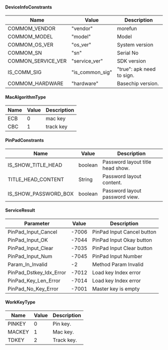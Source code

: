 
#### DeviceInfoConstrants

| Name               | Value           | Description               |
| ------------------ | --------------- | ------------------------- |
| COMMOM_VENDOR      | "vendor"        | morefun                   |
| COMMOM_MODEL       | "model"         | Model                     |
| COMMOM_OS_VER      | "os_ver"        | System version            |
| COMMOM_SN          | "sn"            | Serial No                 |
| COMMON_SERVICE_VER | "service_ver"   | SDK  version              |
| IS_COMM_SIG        | "is_common_sig" | "true": apk need to sign. |
| COMMOM_HARDWARE    | "hardware"      | Basechip version.         |


#### MacAlgorithmType

| Name | Value | Description |
| ---- | ----- | ----------- |
| ECB  | 0     | mac key     |
| CBC  | 1     | track key   |



#### PinPadConstrants

| Name                 | Value   | Description                      |
| -------------------- | ------- | -------------------------------- |
| IS_SHOW_TITLE_HEAD   | boolean | Password layout title head show. |
| TITLE_HEAD_CONTENT   | String  | Password layout content.         |
| IS_SHOW_PASSWORD_BOX | boolean | Password layout password view.   |


#### ServiceResult

| Parameter           | Value | Description                |
| ------------------- | ----- | -------------------------- |
| PinPad_Input_Cancel | -7006 | PinPad Input Cancel button |
| PinPad_Input_OK     | -7044 | PinPad Input Okay button   |
| PinPad_Input_Clear  | -7035 | PinPad Input Clear button  |
| PinPad_Input_Num    | -7045 | PinPad Input Number        |
| Param_In_Invalid    | -2 | Method Param Invalid        |
| PinPad_Dstkey_Idx_Error    | -7012 | Load key Index error     |
| PinPad_Key_Len_Error    | -7014 | Load key Index error        |
| PinPad_No_Key_Error    | -7001 | Master key is empty         |


#### WorkKeyType

| Name   | Value | Description |
| ------ | ----- | ----------- |
| PINKEY | 0     | Pin key.    |
| MACKEY | 1     | Mac key.    |
| TDKEY  | 2     | Track key.  |

